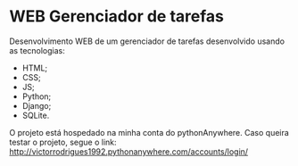 # WEB Gerenciador de tarefas

Desenvolvimento WEB de um gerenciador de tarefas desenvolvido usando as tecnologias:

- HTML;
- CSS;
- JS;
- Python;
- Django;
- SQLite.

O projeto está hospedado na minha conta do pythonAnywhere. Caso queira testar o projeto, segue o link: http://victorrodrigues1992.pythonanywhere.com/accounts/login/

